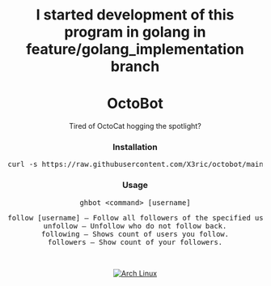 <div align="center">
<h1>I started development of this program in golang in feature/golang_implementation branch</h1>

# OctoBot

Tired of OctoCat hogging the spotlight?

### Installation

<pre>
curl -s https://raw.githubusercontent.com/X3ric/octobot/main/install | bash
</pre>

### Usage

<pre>
ghbot &lt;command&gt; [username]
</pre>

<pre>
follow [username] — Follow all followers of the specified user.
unfollow — Unfollow who do not follow back.
following — Shows count of users you follow.
followers — Show count of your followers.
</pre>

<br>
<p align="center">
<a href="https://archlinux.org">
  <img alt="Arch Linux" src="https://img.shields.io/badge/Arch_Linux-1793D1?style=for-the-badge&logo=arch-linux&logoColor=D9E0EE&color=000000&labelColor=97A4E2"/>
</a>
</p>

</div>
